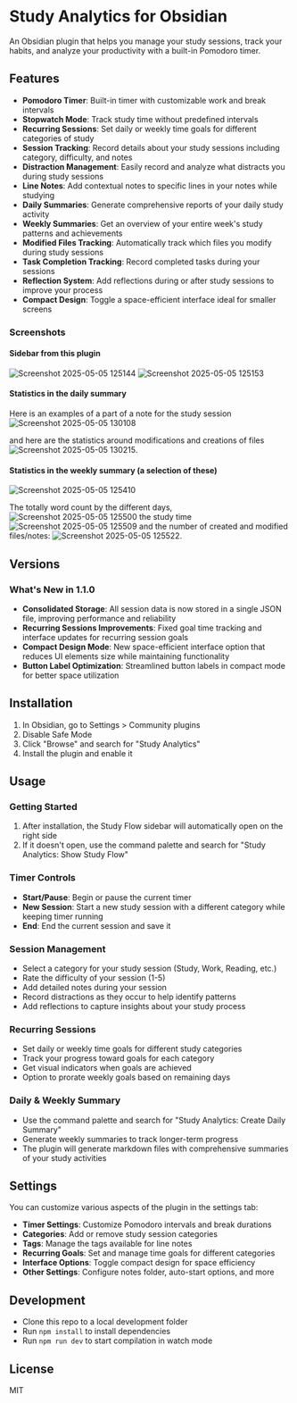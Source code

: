 # Study Analytics for Obsidian

An Obsidian plugin that helps you manage your study sessions, track your habits, and analyze your productivity with a built-in Pomodoro timer.

## Features

- **Pomodoro Timer**: Built-in timer with customizable work and break intervals
- **Stopwatch Mode**: Track study time without predefined intervals
- **Recurring Sessions**: Set daily or weekly time goals for different categories of study
- **Session Tracking**: Record details about your study sessions including category, difficulty, and notes
- **Distraction Management**: Easily record and analyze what distracts you during study sessions
- **Line Notes**: Add contextual notes to specific lines in your notes while studying
- **Daily Summaries**: Generate comprehensive reports of your daily study activity
- **Weekly Summaries**: Get an overview of your entire week's study patterns and achievements
- **Modified Files Tracking**: Automatically track which files you modify during study sessions
- **Task Completion Tracking**: Record completed tasks during your sessions
- **Reflection System**: Add reflections during or after study sessions to improve your process
- **Compact Design**: Toggle a space-efficient interface ideal for smaller screens

### Screenshots
#### Sidebar from this plugin
![Screenshot 2025-05-05 125144](https://github.com/user-attachments/assets/37d896bc-a5fa-442c-b6ed-e3837c5fed60)
![Screenshot 2025-05-05 125153](https://github.com/user-attachments/assets/53d61713-b855-4ea4-92f3-afee7420154b)

#### Statistics in the daily summary
Here is an examples of a part of a note for the study session
![Screenshot 2025-05-05 130108](https://github.com/user-attachments/assets/189f0d54-ff76-4897-bebd-04139b02f41d)

and here are the statistics around modifications and creations of files
![Screenshot 2025-05-05 130215](https://github.com/user-attachments/assets/ecf5eb7d-5fb2-4412-b022-941ff4c079a4).

#### Statistics in the weekly summary (a selection of these)
![Screenshot 2025-05-05 125410](https://github.com/user-attachments/assets/d17cc45c-c178-4bb4-8958-262df47f8f02)

The totally word count by the different days,
![Screenshot 2025-05-05 125500](https://github.com/user-attachments/assets/008202ba-b85f-406a-b5c8-2c69e29acd81)
the study time
![Screenshot 2025-05-05 125509](https://github.com/user-attachments/assets/6fca8abe-98bd-433a-bf83-89e72ff481a4)
and the number of created and modified files/notes:
![Screenshot 2025-05-05 125522](https://github.com/user-attachments/assets/58a89d77-cc28-4eca-97b6-444c8f66a32e).

## Versions
### What's New in 1.1.0

- **Consolidated Storage**: All session data is now stored in a single JSON file, improving performance and reliability
- **Recurring Sessions Improvements**: Fixed goal time tracking and interface updates for recurring session goals
- **Compact Design Mode**: New space-efficient interface option that reduces UI elements size while maintaining functionality
- **Button Label Optimization**: Streamlined button labels in compact mode for better space utilization

## Installation

1. In Obsidian, go to Settings > Community plugins
2. Disable Safe Mode
3. Click "Browse" and search for "Study Analytics"
4. Install the plugin and enable it

## Usage

### Getting Started
1. After installation, the Study Flow sidebar will automatically open on the right side
2. If it doesn't open, use the command palette and search for "Study Analytics: Show Study Flow"

### Timer Controls
- **Start/Pause**: Begin or pause the current timer
- **New Session**: Start a new study session with a different category while keeping timer running
- **End**: End the current session and save it

### Session Management
- Select a category for your study session (Study, Work, Reading, etc.)
- Rate the difficulty of your session (1-5)
- Add detailed notes during your session
- Record distractions as they occur to help identify patterns
- Add reflections to capture insights about your study process

### Recurring Sessions
- Set daily or weekly time goals for different study categories
- Track your progress toward goals for each category
- Get visual indicators when goals are achieved
- Option to prorate weekly goals based on remaining days

### Daily & Weekly Summary
- Use the command palette and search for "Study Analytics: Create Daily Summary"
- Generate weekly summaries to track longer-term progress
- The plugin will generate markdown files with comprehensive summaries of your study activities

## Settings

You can customize various aspects of the plugin in the settings tab:

- **Timer Settings**: Customize Pomodoro intervals and break durations
- **Categories**: Add or remove study session categories
- **Tags**: Manage the tags available for line notes
- **Recurring Goals**: Set and manage time goals for different categories
- **Interface Options**: Toggle compact design for space efficiency
- **Other Settings**: Configure notes folder, auto-start options, and more

## Development

- Clone this repo to a local development folder
- Run `npm install` to install dependencies
- Run `npm run dev` to start compilation in watch mode

## License

MIT
